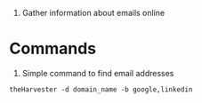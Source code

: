 1. Gather information about emails online

# Commands
1. Simple command to find email addresses

```
theHarvester -d domain_name -b google,linkedin
```



